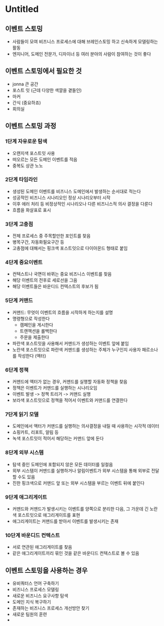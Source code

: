 # Untitled

## 이벤트 스토밍

- 사람들이 모여 비즈니스 프로세스에 대해 브레인스토밍 하고 신속하게 모델링하는 활동
- 엔지니어, 도메인 전문가, 디자이너 등 여러 분야의 사람이 참여하는 것이 좋다

## 이벤트 스토밍에서 필요한 것

- jonna 큰 공간
- 포스트 잇 (근데 다양한 색깔을 곁들인)
- 마커
- 간식 (중요하죠)
- 회의실

## 이벤트 스토밍 과정

### 1단계 자유로운 탐색

- 오랜지색 포스트잇 사용
- 떠오르는 모든 도메인 이벤트를 적음
- 중복도 상관 노노

### 2단계 타임라인

- 생성된 도메인 이벤트를 비즈니스 도메인에서 발생하는 순서대로 적는다
- 성공적인 비즈니스 시나리오인 정상 시나리오부터 시작
- 이후 에러 처리 등 비정상적인 시나리오나 다른 비즈니스적 의사 결정을 다룬다
- 흐름을 화살표로 표시

### 3단계 고충점

- 전체 프로세스 중 주목할만한 포인트를 찾음
- 병목구간, 자동화필요구간 등
- 고충점에 대해서는 핑크색 포스트잇으로 다이아몬드 형태로 붙임

### 4단계 중요이벤트

- 컨텍스트나 국면이 바뀌는 중요 비즈니스 이벤트를 찾음
- 해당 이벤트의 전후로 세로선을 그음
- 해당 이벤트들은 바운디드 컨텍스트의 후보가 됨

### 5단계 커맨드

- 커맨드: 무엇이 이벤트의 흐름을 시작하게 하는지를 설명
- 명령형으로 작성한다
    - 캠페인을 게시한다
    - 트랜잭션을 롤백한다
    - 주문을 제출한다
- 파란색 포스트잇을 사용해서 커맨드가 생성하는 이벤트 앞에 붙임
- 노란색 포스트잇으로 파란색 커맨드를 생성하는 주체가 누구인지 사용자 패르소나를 작성한다 (액터)

### 6단계 정책

- 커맨드에 액터가 없는 경우, 커맨드를 실행할 자동화 정책을 찾음
- 정책은 이벤트가 커맨드를 실행하는 시나리오임
- 이벤트 발생 -> 정책 트리거 -> 커맨드 실행
- 보라색 포스트잇으로 정책을 적어서 이벤트와 커맨드를 연결한다

### 7단계 읽기 모델

- 도메인에서 액터가 커맨드를 실행하는 의사결정을 내릴 때 사용하는 시각적 데이터
- 쇼핑카트, 리포트, 알림 등
- 녹색 포스트잇이 적어서 해당하는 커맨드 앞에 둔다

### 8단계 외부 시스템

- 탐색 중인 도메인에 포함되지 않은 모든 데이터를 일컬음
- 외부 시스템이 커맨드를 실행하거나 알림이벤트가 외부 시스템을 통해 외부로 전달할 수도 있음
- 진한 핑크색으로 커맨드 앞 또는 외부 시스템을 부르는 이벤트 뒤에 붙인다

### 9단계 애그리게이트

- 커맨드와 커맨드가 발생시키는 이벤트를 양쪽으로 분리한 다음, 그 가운데 긴 노란색 포스트잇으로 애그리게이트를 표현
- 애그리게이트는 커맨드를 받아서 이벤트를 발생시키는 존재

### 10단계 바운디드 컨텍스트

- 서로 연관된 애그리게이트를 찾음
- 같은 애그리게이트끼리 묶인 것을 같은 바운디드 컨텍스트로 볼 수 있음

## 이벤트 스토밍을 사용하는 경우

- 유비쿼터스 언어 구축하기
- 비즈니스 프로세스 모델링
- 새로운 비즈니스 요구사항 탐색
- 도메인 지식 복구하기
- 존재하는 비즈니스 프로세스 개선방안 찾기
- 새로운 팀원의 훈련
-